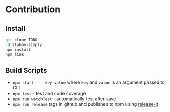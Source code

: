 
# Contribution

## Install

```bash
git clone TODO
cd stubby-simply
npm install
npm link
```

## Build Scripts

- `npm start -- -key value` where `key` and `value` is an argument passed to CLI
- `npm test` - test and code coverage
- `npm run watchTest` - automatically test after save
- `npm run release` tags in github and publishes to npm using [release-it](https://github.com/webpro/release-it#help)
